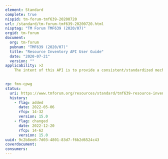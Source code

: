 ```yaml
---
element: Standard
complete: true
nispid: tm-forum-tmf639-20200720
url: /standard/tm-forum-tmf639-20200720.html
nisptag: "TM Forum TMF639 (2020/07)"
orgid: tm-forum
document:
  org: tm-forum
  pubnum: "TMF639 (2020/07)"
  title: "Resource Inventory API User Guide"
  date: "2020-07-21"
  version: ""
applicability: >2
    The intent of this API is to provide a consistent/standardized mechanism to query and manipulate the resources of the inventory. It includes the model definition as well as all available operations.

  
rp: fmn-cpwg
status:
  uri: https://www.tmforum.org/resources/standard/tmf639-resource-inventory-api-user-guide-v4-0/
  history: 
    - flag: added
      date: 2022-05-06
      rfcp: 14-32
      version: 15.0
    - flag: changed
      date: 2022-12-20
      rfcp: 14-62
      version: 15.0
uuid: 9c2b8ee6-7d03-4801-83d7-f6b2d6524c43
coverdocument:
consumers:
---
```

